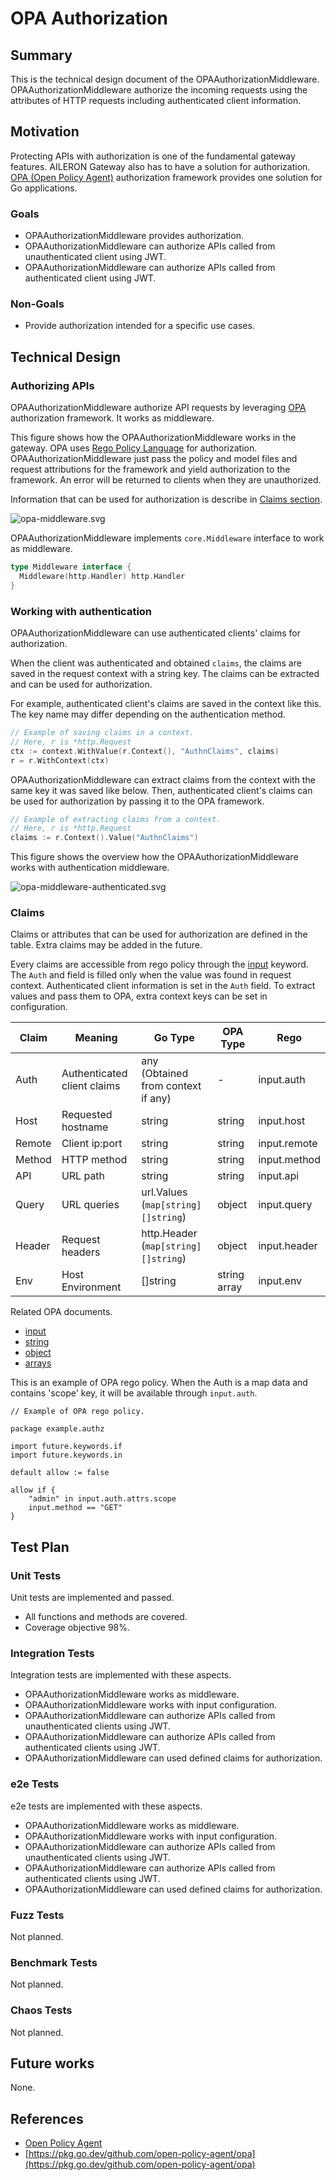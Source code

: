 # OPA Authorization

## Summary

This is the technical design document of the OPAAuthorizationMiddleware.
OPAAuthorizationMiddleware authorize the incoming requests using the attributes of HTTP requests including authenticated client information.

## Motivation

Protecting APIs with authorization is one of the fundamental gateway features.
AILERON Gateway also has to have a solution for authorization.
[OPA (Open Policy Agent)](https://www.openpolicyagent.org/) authorization framework provides one solution for Go applications.

### Goals

- OPAAuthorizationMiddleware provides authorization.
- OPAAuthorizationMiddleware can authorize APIs called from unauthenticated client using JWT.
- OPAAuthorizationMiddleware can authorize APIs called from authenticated client using JWT.

### Non-Goals

- Provide authorization intended for a specific use cases.

## Technical Design

### Authorizing APIs

OPAAuthorizationMiddleware authorize API requests by leveraging [OPA](https://www.openpolicyagent.org/) authorization framework.
It works as middleware.

This figure shows how the OPAAuthorizationMiddleware works in the gateway.
OPA uses [Rego Policy Language](https://www.openpolicyagent.org/docs/latest/#rego) for authorization.
OPAAuthorizationMiddleware just pass the policy and model files and request attributions for the framework and yield authorization to the framework.
An error will be returned to clients when they are unauthorized.

Information that can be used for authorization is describe in [Claims section](#claims).

![opa-middleware.svg](./img/opa-middleware.svg)

OPAAuthorizationMiddleware implements `core.Middleware` interface to work as middleware.

```go
type Middleware interface {
  Middleware(http.Handler) http.Handler
}
```

### Working with authentication

OPAAuthorizationMiddleware can use authenticated clients' claims for authorization.

When the client was authenticated and obtained `claims`,
the claims are saved in the request context with a string key.
The claims can be extracted and can be used for authorization.

For example, authenticated client's claims are saved in the context like this.
The key name may differ depending on the authentication method.

```go
// Example of saving claims in a context.
// Here, r is *http.Request
ctx := context.WithValue(r.Context(), "AuthnClaims", claims)
r = r.WithContext(ctx)
```

OPAAuthorizationMiddleware can extract claims from the context with the same key it was saved like below.
Then, authenticated client's claims can be used for authorization by passing it to the OPA framework.

```go
// Example of extracting claims from a context.
// Here, r is *http.Request
claims := r.Context().Value("AuthnClaims")
```

This figure shows the overview how the OPAAuthorizationMiddleware works with authentication middleware.

![opa-middleware-authenticated.svg](./img/opa-middleware-authenticated.svg)

### Claims

Claims or attributes that can be used for authorization are defined in the table.
Extra claims may be added in the future.

Every claims are accessible from rego policy through the [input](https://www.openpolicyagent.org/docs/latest/envoy-primer/#input-document) keyword.
The `Auth` and field is filled only when the value was found in request context.
Authenticated client information is set in the `Auth` field.
To extract values and pass them to OPA, extra context keys can be set in configuration.

| Claim  | Meaning                     | Go Type                             | OPA Type     | Rego         |
| ------ | --------------------------- | ----------------------------------- | ------------ | ------------ |
| Auth   | Authenticated client claims | any (Obtained from context if any)  | -            | input.auth   |
| Host   | Requested hostname          | string                              | string       | input.host   |
| Remote | Client ip:port              | string                              | string       | input.remote |
| Method | HTTP method                 | string                              | string       | input.method |
| API    | URL path                    | string                              | string       | input.api    |
| Query  | URL queries                 | url.Values (`map[string][]string`)  | object       | input.query  |
| Header | Request headers             | http.Header (`map[string][]string`) | object       | input.header |
| Env    | Host Environment            | []string                            | string array | input.env |

Related OPA documents.

- [input](https://www.openpolicyagent.org/docs/latest/envoy-primer/#input-document)
- [string](https://www.openpolicyagent.org/docs/latest/policy-language/#strings)
- [object](https://www.openpolicyagent.org/docs/latest/policy-language/#objects)
- [arrays](https://www.openpolicyagent.org/docs/latest/policy-language/#arrays)

This is an example of OPA rego policy.
When the Auth is a map data and contains 'scope' key, it will be available through `input.auth`.

```rego
// Example of OPA rego policy.

package example.authz

import future.keywords.if
import future.keywords.in

default allow := false

allow if {
    "admin" in input.auth.attrs.scope
    input.method == "GET"
}
```

## Test Plan

### Unit Tests

Unit tests are implemented and passed.

- All functions and methods are covered.
- Coverage objective 98%.

### Integration Tests

Integration tests are implemented with these aspects.

- OPAAuthorizationMiddleware works as middleware.
- OPAAuthorizationMiddleware works with input configuration.
- OPAAuthorizationMiddleware can authorize APIs called from unauthenticated clients using JWT.
- OPAAuthorizationMiddleware can authorize APIs called from authenticated clients using JWT.
- OPAAuthorizationMiddleware can used defined claims for authorization.

### e2e Tests

e2e tests are implemented with these aspects.

- OPAAuthorizationMiddleware works as middleware.
- OPAAuthorizationMiddleware works with input configuration.
- OPAAuthorizationMiddleware can authorize APIs called from unauthenticated clients using JWT.
- OPAAuthorizationMiddleware can authorize APIs called from authenticated clients using JWT.
- OPAAuthorizationMiddleware can used defined claims for authorization.

### Fuzz Tests

Not planned.

### Benchmark Tests

Not planned.

### Chaos Tests

Not planned.

## Future works

None.

## References

- [Open Policy Agent](https://www.openpolicyagent.org/)
- [https://pkg.go.dev/github.com/open-policy-agent/opa](https://pkg.go.dev/github.com/open-policy-agent/opa)
